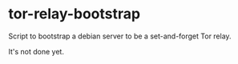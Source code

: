 tor-relay-bootstrap
===================

Script to bootstrap a debian server to be a set-and-forget Tor relay.

It's not done yet.
